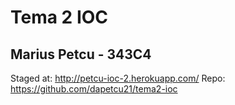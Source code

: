 # Tema 2 IOC
## Marius Petcu - 343C4

Staged at: http://petcu-ioc-2.herokuapp.com/
Repo: https://github.com/dapetcu21/tema2-ioc
